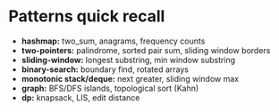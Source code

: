 # Patterns quick recall

- **hashmap:** two_sum, anagrams, frequency counts
- **two-pointers:** palindrome, sorted pair sum, sliding window borders
- **sliding-window:** longest substring, min window substring
- **binary-search:** boundary find, rotated arrays
- **monotonic stack/deque:** next greater, sliding window max
- **graph:** BFS/DFS islands, topological sort (Kahn)
- **dp:** knapsack, LIS, edit distance
